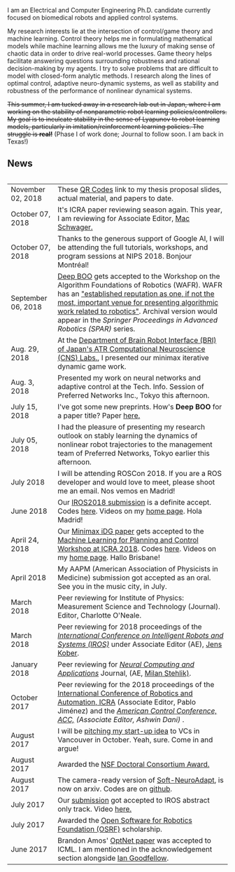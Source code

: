 
I am an Electrical and Computer Engineering Ph.D. candidate currently focused on biomedical robots and applied control systems.

My research interests lie at the intersection of control/game theory and machine learning. Control theory helps me in formulating mathematical models while machine learning allows me the luxury of making sense of chaotic data in order to drive real-world processes. Game theory helps facilitate answering questions surrounding robustness and rational decision-making by my agents. I try to solve problems that are difficult to model with closed-form analytic methods. I research along the lines of optimal control, adaptive neuro-dynamic systems, as well as stability and robustness of the performance of nonlinear dynamical systems.

~~This summer, I am tucked away in a research lab out in Japan, where I am working on the stability of nonparametric robot learning policies/controllers. My goal is to inculcate stability in the sense of Lyapunov to robot learning models, particularly in imitation/reinforcement learning policies. The struggle is **real!**~~ (Phase I of work done; Journal to follow soon. I am back in Texas!)


## <i class="fa fa-chevron-right"></i> News
<table class="table table-hover">
<table class="table table-hover">
<tr>
  <td class='col-md-3'>November 02, 2018</td>
  <td>
    These <a href="/assets/presentations/proposal.pdf"> QR Codes</a> link to my thesis proposal slides, actual material, and papers to date.
  </td>
</tr>

<tr>
  <td class='col-md-3'>October 07, 2018</td>
  <td>
  It's ICRA paper reviewing season again. This year, I am reviewing for Associate Editor, <a href="https://web.stanford.edu/~schwager/">Mac Schwager.</a>
  </td>
</tr>

<tr>
  <td class='col-md-3'>October 07, 2018</td>
  <td>
  Thanks to the generous support of Google AI, I will be attending the full tutorials, workshops, and program sessions at NIPS 2018. Bonjour Montréal!
  </td>
</tr>

<tr>
  <td class='col-md-3'>September 06, 2018</td>
  <td>
  <a href="/assets/papers/wafr.pdf"> Deep BOO</a> gets accepted to the Workshop on the Algorithm Foundations of Robotics (WAFR). WAFR has an <a href="https://parasol.tamu.edu/wafr/wafr2018/authors.php">"established reputation as one, if not the most, important venue for presenting algorithmic work related to robotics"</a>. Archival version would  appear in the <i>Springer Proceedings
  in Advanced Robotics (SPAR)</i> series.
  </td>
</tr>

<tr>
  <td class='col-md-3'>Aug. 29, 2018</td>
  <td>At the <a href="http://www.cns.atr.jp/bri/en/">Department of Brain Robot Interface (BRI) of Japan's ATR Computational Neuroscience (CNS) Labs.</a>, I presented our minimax iterative dynamic game work.
  </td>
</tr>

<tr>
  <td class='col-md-3'>Aug. 3, 2018</td>
  <td> Presented my work on neural networks and adaptive control at the Tech. Info. Session of Preferred Networks Inc., Tokyo this afternoon.
  </td>
</tr>

<tr>
  <td class='col-md-3'>July 15, 2018</td>
  <td> I've got some new preprints. How's
  <b>Deep BOO</b> for a paper title? Paper <a href="/assets/papers/wafr.pdf"> here.</a>
  </td>
</tr>

<tr>
  <td class='col-md-3'>July 05, 2018</td>
  <td> I had the pleasure of presenting my research outlook on stably learning the dynamics of nonlinear robot trajectories to the management team of Preferred Networks, Tokyo earlier this afternoon.
  </td>
</tr>

<tr>
  <td class='col-md-3'>July 2018</td>
  <td> I will be attending ROSCon 2018. If you are a ROS developer and would love to meet, please shoot me an email. Nos vemos en Madrid!</td>
</tr>

<tr>
  <td class='col-md-3'>June 2018</td>
  <td> Our <a href="/assets/papers/IROS18_Final.pdf">IROS2018 submission</a> is a definite accept. Codes <a href='https://github.com/lakehanne/youbot'>here</a>. Videos on my <a href="http://ecs.utdallas.edu/~opo140030/iros18/iros2018.html"> home page</a>. Hola Madrid! </td>
</tr>

<tr>
  <td class='col-md-3'>April 24, 2018</td>
  <td> Our <a href="/assets/papers/Minimax_ICRAMLPC.pdf">Minimax iDG paper</a> gets accepted to the <a href="http://www.cs.unm.edu/amprg/Workshops/MLPC18/index.html">Machine Learning for Planning and Control Workshop at ICRA 2018</a>. Codes <a href='https://github.com/lakehanne/youbot'>here</a>. Videos on my <a href="http://ecs.utdallas.edu/~opo140030/iros18/iros2018.html"> home page</a>. Hallo Brisbane! </td>
</tr>

<tr>
  <td class='col-md-3'>April 2018</td>
  <td> My AAPM (American Association of Physicists in Medicine) submission got accepted as an oral. See you in the music city, in July.</td>
</tr>

<tr>
  <td class='col-md-3'>March 2018</td>
  <td> Peer reviewing for Institute of Physics: Measurement Science and Technology (Journal). Editor, Charlotte O'Neale.</td>
</tr>

<tr>
  <td class='col-md-3'>March 2018</td>
  <td> Peer reviewing for 2018 proceedings of the <a href="https://www.iros2018.org/"><i>International Conference on Intelligent Robots and Systems (IROS)</i></a> under Associate Editor (AE), <a href="http://www.jenskober.de/">Jens Kober</a>.
  </td>
</tr>

<!-- <tr>
  <td class='col-md-3'>March 2018</td>
  <td> Videos of my IROS 2018 <a href="http://ecs.utdallas.edu/~opo140030/iros18/IROS2018.pdf">submission</a> can be found <a href="http://ecs.utdallas.edu/~opo140030/iros18/iros2018.html#/"> here</a>. A condensed version of the <a href="http://ecs.utdallas.edu/~opo140030/iros18/IROS2018.pdf">paper</a> got accepted to ICRA 2018 abstract-only track.</td>
</tr> -->

<tr>
  <td class='col-md-3'>January 2018</td>
  <td> Peer reviewing for <a href="https://link.springer.com/journal/521"><i>Neural Computing and Applications</i></a> Journal, (AE, <a href="https://www.researchgate.net/profile/Milan_Stehlik"> Milan Stehlik)</a>.</td>
</tr>

<tr>
  <td class='col-md-3'>October 2017</td>
  <td> Peer reviewing for the 2018 proceedings of the <a href="https://icra2018.org/">International Conference of Robotics and Automation, ICRA</a> (Associate Editor, Pablo Jiménez) and the <i><a href="http://acc2018.a2c2.org/"><i>American Control Conference, ACC,</i></a> (Associate Editor, Ashwin Dani) </i>.</td>
</tr>

<tr>
  <td class='col-md-3'>August 2017</td>
  <td> I will be <a href="http://iros2017.org/program/forums/efsc">pitching my start-up idea</a>  to VCs in Vancouver in October. Yeah, sure. Come in and argue! </td>
</tr>

<tr>
  <td class='col-md-3'>August 2017</td>
  <td> Awarded the  <a href="https://www.nsf.gov/awardsearch/showAward?AWD_ID=1748482&HistoricalAwards=false">NSF Doctoral Consortium Award.</a></td>
</tr>

<tr>
  <td class='col-md-3'>August 2017</td>
  <td>The camera-ready version of <a href="https://arxiv.org/abs/1703.03821v3">Soft-NeuroAdapt</a>, is now on arxiv. Codes are on <a href="https://github.com/lakehanne/soft-neuro-adapt">github</a>.</td>
</tr>

<tr>
  <td class='col-md-3'>July 2017</td>
  <td> Our <a href="http://ecs.utdallas.edu/~opo140030/media/Papers/IROS2017/Abstract/IROS_Abstract.pdf"> submission</a> got accepted to IROS abstract only track. Video <a href="https://www.youtube.com/watch?v=mNpU2oNcPtU&t=14s"> here.</a></td>
</tr>

<tr>
  <td class='col-md-3'>July 2017</td>
  <td>Awarded the  <a href="https://roscon.ros.org/2017/">Open Software for Robotics Foundation (OSRF)</a> scholarship.</td>
</tr>

<tr>
  <td class='col-md-3'>June 2017</td>
  <td>Brandon Amos' <a href="https://arxiv.org/pdf/1703.00443.pdf">OptNet paper</a> was accepted to ICML. I am mentioned in the acknowledgement section alongside <a href="https://en.wikipedia.org/wiki/Ian_Goodfellow">Ian Goodfellow</a>.</td>
</tr>

</table>
